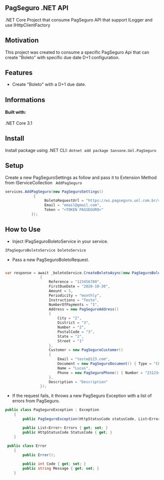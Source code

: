 
##  PagSeguro .NET API

.NET Core Project that consume PagSeguro API that support ILogger and use IHttpClientFactory

## Motivation

This project was created to consume a specific PagSeguro Api that can create "Boleto" with specific due date D+1 configuration.

## Features

- Create "Boleto" with a D+1 due date. 

##  Informations
#### Built with:
 .NET Core 3.1

## Install
Install package using .NET CLI:
` dotnet add package Sansone.Uol.PagSeguro `

## Setup
Create a new PagSeguroSettings as follow and pass it to Extension Method from IServiceCollection ``` AddPagSeguro```

``` c# 
services.AddPagSeguro(new PagSeguroSettings()
			 {
				  BoletoRequestUrl = "https://ws.pagseguro.uol.com.br/recurring-payment/boletos",
				  Email = "email@gmail.com",
				  Token = "<TOKEN PAGSEGURO>"
			});
 ```

## How to Use

 -  Inject IPagSeguroBoletoService in your service.
``` c# 
IPagSeguroBoletoService boletoService
```

 -  Pass a new PagSeguroBoletoRequest.
``` c#

var response = await _boletoService.CreateBoletoAsync(new PagSeguroBoletoRequest()
				{
					Reference = "123456789",
					FirstDueDate = "2020-10-30",
					Amount = 5,
					Periodicity = "monthly",
					Instructions = "Teste",
					NumberOfPayments = "1",
					Address = new PagSeguroAddress()
					{
						City = "2",
						District = "3",
						Number = "2",
						PostalCode = "3",
						State = "2",
						Street = "1"
					},
					Customer = new PagSeguroCustomer()
					{
						Email = "teste@123.com",
						Document = new PagSeguroDocument() { Type = "CPF", Value = "00000000000" },
						Name = "Lucas",
						Phone = new PagSeguroPhone() { Number = "23123456789", AreaCode = "1234567890" }
					},
					Description = "Description"
				});

````

 -  If the request fails, it throws a new PagSeguro Exception with a list of errors from PagSeguro.
``` c#
public class PagSeguroException : Exception
	{
		public PagSeguroException(HttpStatusCode statusCode, List<Error> errors);

		public List<Error> Errors { get; set; }
		public HttpStatusCode StatusCode { get; }
	}
 
 public class Error
	{
		public Error();

		public int Code { get; set; }
		public string Message { get; set; }
	}
 
```

